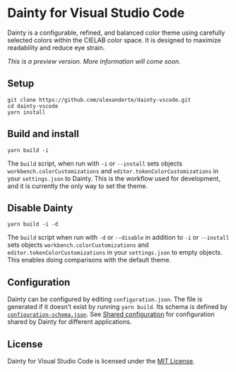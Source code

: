 # Dainty for Visual Studio Code

Dainty is a configurable, refined, and balanced color theme using carefully selected colors within the CIELAB color space. It is designed to maximize readability and reduce eye strain.

_This is a preview version. More information will come soon._

## Setup

    git clone https://github.com/alexanderte/dainty-vscode.git
    cd dainty-vscode
    yarn install

## Build and install

    yarn build -i

The `build` script, when run with `-i` or `--install` sets objects `workbench.colorCustomizations` and `editor.tokenColorCustomizations` in your `settings.json` to Dainty. This is the workflow used for development, and it is currently the only way to set the theme.

## Disable Dainty

    yarn build -i -d

The `build` script when run with `-d` or `--disable` in addition to `-i` or `--install` sets objects `workbench.colorCustomizations` and `editor.tokenColorCustomizations` in your `settings.json` to empty objects. This enables doing comparisons with the default theme.

## Configuration

Dainty can be configured by editing `configuration.json`. The file is generated if it doesn’t exist by running `yarn build`. Its schema is defined by [`configuration-schema.json`](https://github.com/alexanderte/dainty-vs/blob/master/configuration-schema.json). See [Shared configuration](https://github.com/alexanderte/dainty-shared/blob/master/shared-configuration.md) for configuration shared by Dainty for different applications.

## License

Dainty for Visual Studio Code is licensed under the [MIT License](https://github.com/alexanderte/dainty-vscode/blob/master/license.md).
